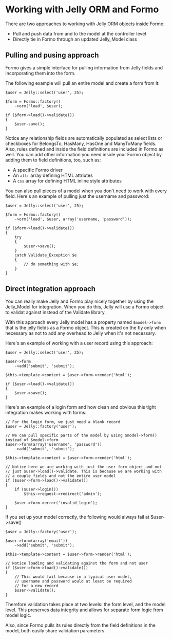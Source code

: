 # Working with Jelly ORM and Formo

There are two approaches to working with Jelly ORM objects inside Formo:

* Pull and push data from and to the model at the controller level
* Directly tie in Formo through an updated Jelly_Model class

## Pulling and pusing approach

Formo gives a simple interface for pulling information from Jelly fields and incorporating them into the form.

The following example will pull an entire model and create a form from it:

	$user = Jelly::select('user', 25);

	$form = Formo::factory()
		->orm('load', $user);
		
	if ($form->load()->validate())
	{
		$user-save();
	}	
		
Notice any relationship fields are automatically populated as select lists or checkboxes for BelongsTo, HasMany, HasOne and ManyToMany fields. Also, rules defined and inside the field definitions are included in Formo as well. You can add other information you need inside your Formo object by adding them to field definitions, too, such as:

* A specific Formo driver
* An `attr` array defining HTML attriutes
* A `css` array for defining HTML inline style attributes

You can also pull pieces of a model when you don't need to work with every field. Here's an example of pulling just the username and password:

	$user = Jelly::select('user', 25);
	
	$form = Formo::factory()
		->orm('load', $user, array('username, 'password'));
		
	if ($form->load()->validate())
	{
		try
		{
			$user->save();
		}
		catch Validate_Exception $e
		{
			// do something with $e;
		}
	}
	
## Direct integration approach

You can really make Jelly and Formo play nicely together by using the Jelly_Model for integration. When you do this, Jelly will use a Formo object to validat against instead of the Validate library.

With this approach every Jelly model has a property named `$model->form` that is the jelly fields as a Formo object. This is created on the fly only when necessary as not to add any overhead to Jelly when it's not necessary.

Here's an example of working with a user record using this approach:

	$user = Jelly::select('user', 25);
	
	$user->form
		->add('submit', 'submit');
		
	$this->template->content = $user->form->render('html');
	
	if ($user->load()->validate())
	{
		$user->save();
	}

Here's an example of a login form and how clean and obvious this tight integration makes working with forms:

	// For the login form, we just need a blank record
	$user = Jelly::factory('user');
	
	// We can pull specific parts of the model by using $model->form() instead of $model->form
	$user->form(array('username', 'password'))
		->add('submit', 'submit');
		
	$this->template->content = $user->form->render('html');
	
	// Notice here we are working with just the user form object and not
	// just $user->load()->validate. This is because we are working with
	// a couple fields and not the entire user model
	if ($user->form->load()->validate())
	{
		if ($user->login())
			$this->request->redirect('admin');
			
		$user->form->error('invalid_login');
	}
	
If you set up your model correctly, the following would always fail at $user->save()

	$user = Jelly::factory('user');
	
	$user->form(array('email'))
		->add('submit', 'submit');
		
	$this->template->content = $user->form->render('html');
	
	// Notice loading and validating against the form and not user
	if ($user->form->load()->validate())
	{
		// This would fail because in a typical user model,
		// username and password would at least be required
		// for a new record
		$user->validate();
	}
	
Therefore validation takes place at two levels: the form level, and the model level. This preserves data integrity and allows for separate form logic from model logic.

Also, since Formo pulls its rules directly from the field definitions in the model, both easily share validation parameters.